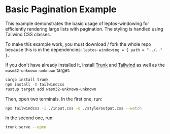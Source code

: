 # Basic Pagination Example

This example demonstrates the basic usage of leptos-windowing for efficiently rendering large lists with pagination. The styling is handled using Tailwind CSS classes.

To make this example work, you must download / fork the whole repo because this is in the dependencies: `leptos-windowing = { path = "../.." }`.

If you don't have already installed it, install [Trunk](https://trunkrs.dev/) and [Tailwind](https://tailwindcss.com/docs/installation)
as well as the `wasm32-unknown-unknown` target:

```bash
cargo install trunk
npm install -D tailwindcss
rustup target add wasm32-unknown-unknown
```

Then, open two terminals. In the first one, run:

```bash
npx tailwindcss -i ./input.css -o ./style/output.css --watch
```

In the second one, run:

```bash
trunk serve --open
```
